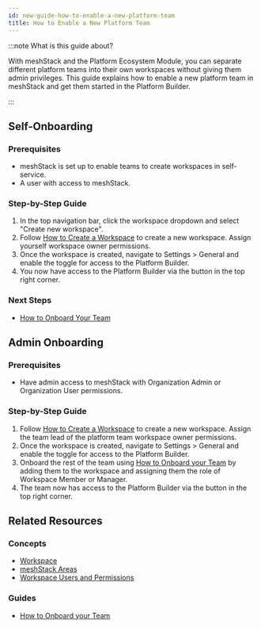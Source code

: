 ```yaml
---
id: new-guide-how-to-enable-a-new-platform-team
title: How to Enable a New Platform Team
---
```


:::note What is this guide about?

With meshStack and the Platform Ecosystem Module, you can separate different platform teams into their own workspaces without giving them admin privileges. This guide explains how to enable a new platform team in meshStack and get them started in the Platform Builder.

:::

## Self-Onboarding

### Prerequisites

- meshStack is set up to enable teams to create workspaces in self-service.
- A user with access to meshStack.

### Step-by-Step Guide

1. In the top navigation bar, click the workspace dropdown and select "Create new workspace".
2. Follow [How to Create a Workspace](new-guide-how-to-manage-a-workspace.md#creating-a-workspace-as-an-application-team) to create a new workspace. Assign yourself workspace owner permissions.
3. Once the workspace is created, navigate to Settings > General and enable the toggle for access to the Platform Builder.
4. You now have access to the Platform Builder via the button in the top right corner.

### Next Steps

- [How to Onboard Your Team](new-guide-how-to-onboard-your-team.md)

## Admin Onboarding

### Prerequisites

- Have admin access to meshStack with Organization Admin or Organization User permissions.

### Step-by-Step Guide

1. Follow [How to Create a Workspace](new-guide-how-to-manage-a-workspace.md#creating-a-workspace-as-an-application-team) to create a new workspace. Assign the team lead of the platform team workspace owner permissions.
2. Once the workspace is created, navigate to Settings > General and enable the toggle for access to the Platform Builder.
3. Onboard the rest of the team using [How to Onboard your Team](new-guide-how-to-onboard-your-team.md) by adding them to the workspace and assigning them the role of Workspace Member or Manager.
4. The team now has access to the Platform Builder via the button in the top right corner.

## Related Resources

### Concepts

- [Workspace](new-concept-workspace.md)
- [meshStack Areas](new-concept-meshstackareas.md)
- [Workspace Users and Permissions](new-concept-users-and-groups.md#workspace-users-and-permissions)

### Guides

- [How to Onboard your Team](new-guide-how-to-onboard-your-team.md)
